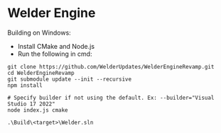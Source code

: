 # Welder Engine

Building on Windows:
- Install CMake and Node.js
- Run the following in cmd:

```shell
git clone https://github.com/WelderUpdates/WelderEngineRevamp.git
cd WelderEngineRevamp
git submodule update --init --recursive
npm install

# Specify builder if not using the default. Ex: --builder="Visual Studio 17 2022"
node index.js cmake

.\Build\<target>\Welder.sln
```
